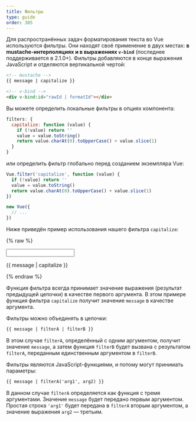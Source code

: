 ```yaml
---
title: Фильтры
type: guide
order: 305
---
```


Для распространённых задач форматирования текста во Vue используются фильтры. Они находят своё применение в двух местах: **в mustache-интерполяциях и в выражениях `v-bind`** (последнее поддерживается в 2.1.0+). Фильтры добавляются в конце выражения JavaScript и отделяются вертикальной чертой:

```html
<!-- mustache -->
{{ message | capitalize }}

<!-- v-bind -->
<div v-bind:id="rawId | formatId"></div>
```

Вы можете определить локальные фильтры в опциях компонента:

```js
filters: {
  capitalize: function (value) {
    if (!value) return ''
    value = value.toString()
    return value.charAt(0).toUpperCase() + value.slice(1)
  }
}
```

или определить фильтр глобально перед созданием экземпляра Vue:

```js
Vue.filter('capitalize', function (value) {
  if (!value) return ''
  value = value.toString()
  return value.charAt(0).toUpperCase() + value.slice(1)
})

new Vue({
  // ...
})
```

Ниже приведён пример использования нашего фильтра `capitalize`:

{% raw %}
<div id="example_1" class="demo">
  <input type="text" v-model="message">
  <p>{{ message | capitalize }}</p>
</div>
<script>
  new Vue({
    el: '#example_1',
    data: function () {
      return {
        message: 'john'
      }
    },
    filters: {
      capitalize: function (value) {
        if (!value) return ''
        value = value.toString()
        return value.charAt(0).toUpperCase() + value.slice(1)
      }
    }
  })
</script>
{% endraw %}

Функция фильтра всегда принимает значение выражения (результат предыдущей цепочки) в качестве первого аргумента. В этом примере функция фильтра `capitalize` получит значение `message` в качестве аргумента.

Фильтры можно объединять в цепочки:

```html
{{ message | filterA | filterB }}
```

В этом случае `filterA`, определённый с одним аргументом, получит значение `message`, а затем функция `filterB` будет вызвана с результатом `filterA`, переданным единственным аргументом в `filterB`.

Фильтры являются JavaScript-функциями, и потому могут принимать параметры:

```html
{{ message | filterA('arg1', arg2) }}
```

В данном случае `filterA` определяется как функция с тремя аргументами. Значение `message` будет передано первым аргументом. Простая строка `'arg1'` будет передана в `filterA` вторым аргументом, а значение выражения `arg2` — третьим.
